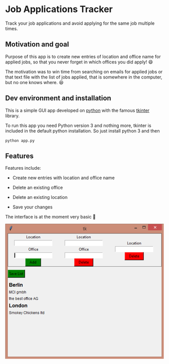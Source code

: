 # Job Applications Tracker

Track your job applications and avoid applying for the same job multiple times.

## Motivation and goal

Purpose of this app is to create new entries of location and office name for applied jobs, so that you
never forget in which offices you did apply! :smile:

The motivation was to win time from searching on emails for applied jobs or that text file with the list of jobs
applied, that is somewhere in the computer, but no one knows where. :laughing:

## Dev environment and installation

This is a simple GUI app developed on [python](https://www.python.org/) with the famous [tkinter](https://docs.python.org/3/library/tk.html) library.

To run this app you need Python version 3 and nothing more, tkinter is included in the default python installation.
So just install python 3 and then

```
python app.py
```

## Features

Features include:

- Create new entries with location and office name

- Delete an existing office

- Delete an existing location

- Save your changes


The interface is at the moment very basic :pray:

![Basic UI](./img/ui.png)